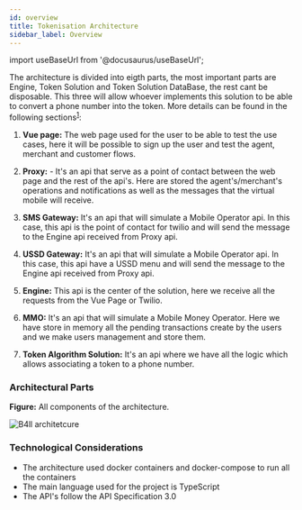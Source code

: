 ```yaml
---
id: overview
title: Tokenisation Architecture
sidebar_label: Overview
---
```


import useBaseUrl from '@docusaurus/useBaseUrl';

The architecture is divided into eigth parts, the most important parts are 
Engine, Token Solution and Token Solution DataBase, the rest cant be disposable. 
This three will allow whoever implements this solution to be able to convert 
a phone number into the token. More details can be found in the following 
sections<sup>[1](#landingpage)</sup>:

1. **Vue page:** The web page used for the user to be able to test the use cases,
here it will be possible to sign up the user and test the agent, merchant and customer flows.

2. **Proxy:** - It's an api that serve as a point of contact between the web page and the rest of the api's.
Here are stored the agent's/merchant's operations and notifications as well as the messages that the virtual 
mobile will receive.

3. **SMS Gateway:** It's an api that will simulate a Mobile Operator api. 
In this case, this api is the point of contact for twilio and will send the message to the Engine api received from Proxy api.

4. **USSD Gateway:** It's an api that will simulate a Mobile Operator api. 
In this case, this api have a USSD menu and will send the message to the Engine api received from Proxy api.

5. **Engine:** This api is the center of the solution, here we receive all the requests from the Vue Page or Twilio.

6. **MMO:** It's an api that will simulate a Mobile Money Operator.
Here we have store in memory all the pending transactions create by the users and we make users management and store them.

7. **Token Algorithm Solution:** It's an api where we have all the logic which allows associating a token to a phone number.

### Architectural Parts

**Figure:** All components of the architecture.

<div style={{textAlign: 'center'}}>
<img alt="B4ll architetcure" src={useBaseUrl('img/TryTokenArchitecture.png')}/>
</div>

### Technological Considerations

- The architecture used docker containers and docker-compose to run all the containers  
- The main language used for the project is TypeScript
- The API's follow the API Specification 3.0
